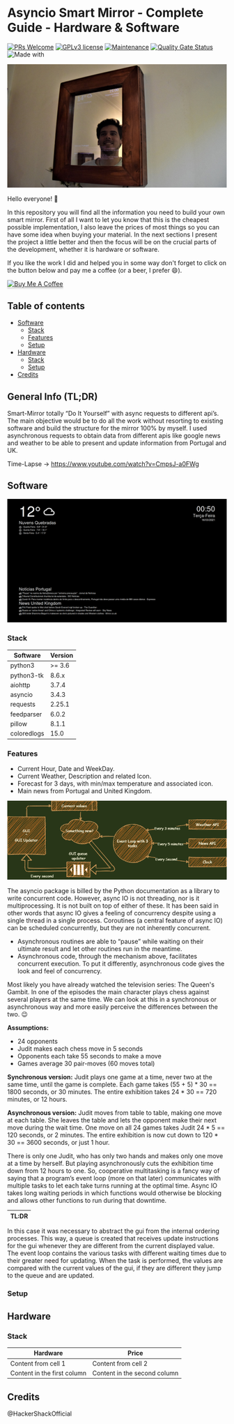 # Asyncio Smart Mirror - Complete Guide - Hardware & Software

[![PRs Welcome](https://img.shields.io/badge/PRs-welcome-brightgreen.svg?style=flat-square)](http://makeapullrequest.com) [![GPLv3 license](https://img.shields.io/badge/License-GPLv3-blue.svg)](http://perso.crans.org/besson/LICENSE.html) [![Maintenance](https://img.shields.io/badge/Maintained%3F-yes-green.svg)](https://github.com/joaocps/magic-mirror-async/commits/main) [![Quality Gate Status](https://sonarcloud.io/api/project_badges/measure?project=joaocps_magic-mirror-async&metric=alert_status)](https://sonarcloud.io/dashboard?id=joaocps_magic-mirror-async) ![Made with](https://img.shields.io/badge/Made%20with-Python-blue)
 
 ![Final Result](/pictures/final_result.jpg)
 
Hello everyone! :wave:

In this repository you will find all the information you need to build your own smart mirror. First of all I want to let you know that this is the cheapest possible implementation, I also leave the prices of most things so you can have some idea when buying your material. In the next sections I present the project a little better and then the focus will be on the crucial parts of the development, whether it is hardware or software.

If you like the work I did and helped you in some way don't forget to click on the button below and pay me a coffee (or a beer, I prefer :smile:).
 
 <a href="https://www.buymeacoffee.com/joaocps" target="_blank"><img src="https://www.buymeacoffee.com/assets/img/custom_images/orange_img.png" alt="Buy Me A Coffee" style="height: 41px !important;width: 174px !important;box-shadow: 0px 3px 2px 0px rgba(190, 190, 190, 0.5) !important;-webkit-box-shadow: 0px 3px 2px 0px rgba(190, 190, 190, 0.5) !important;" ></a>

## Table of contents
* [Software](#software)
    * [Stack](#stack)
    * [Features](#features)
    * [Setup](#setup)
* [Hardware](#hardware)
    * [Stack](#stack)
    * [Setup](#setup)
* [Credits](#credits)

## General Info (TL;DR)

Smart-Mirror totally “Do It Yourself” with async requests to different api’s. The main objective would be to do all the work without resorting to existing software and build the structure for the mirror 100% by myself. I used asynchronous requests to obtain data from different apis like google news and weather to be able to present and update information from Portugal and UK.

Time-Lapse -> https://www.youtube.com/watch?v=CmpsJ-a0FWg

## Software

 ![Software Image](/pictures/software.png)

### Stack

Software | Version
------------ | -------------
python3 | >= 3.6
python3-tk | 8.6.x
aiohttp | 3.7.4
asyncio | 3.4.3
requests | 2.25.1
feedparser | 6.0.2
pillow | 8.1.1
coloredlogs | 15.0

### Features

- Current Hour, Date and WeekDay.
- Current Weather, Description and related Icon.
- Forecast for 3 days, with min/max temperature and associated icon.
- Main news from Portugal and United Kingdom.

![Diagram](/pictures/feature_diagram.png)

The asyncio package is billed by the Python documentation as a library to write concurrent code. However, async IO is not threading, nor is it multiprocessing. It is not built on top of either of these. It has been said in other words that async IO gives a feeling of concurrency despite using a single thread in a single process. Coroutines (a central feature of async IO) can be scheduled concurrently, but they are not inherently concurrent.

- Asynchronous routines are able to “pause” while waiting on their ultimate result and let other routines run in the meantime.
- Asynchronous code, through the mechanism above, facilitates concurrent execution. To put it differently, asynchronous code gives the look and feel of concurrency.


Most likely you have already watched the television series: The Queen's Gambit. In one of the episodes the main character plays chess against several players at the same time. We can look at this in a synchronous or asynchronous way and more easily perceive the differences between the two. :wink:

**Assumptions:**

- 24 opponents
- Judit makes each chess move in 5 seconds
- Opponents each take 55 seconds to make a move
- Games average 30 pair-moves (60 moves total)

**Synchronous version:** Judit plays one game at a time, never two at the same time, until the game is complete. Each game takes (55 + 5) * 30 == 1800 seconds, or 30 minutes. The entire exhibition takes 24 * 30 == 720 minutes, or 12 hours.

**Asynchronous version:** Judit moves from table to table, making one move at each table. She leaves the table and lets the opponent make their next move during the wait time. One move on all 24 games takes Judit 24 * 5 == 120 seconds, or 2 minutes. The entire exhibition is now cut down to 120 * 30 == 3600 seconds, or just 1 hour.

There is only one Judit, who has only two hands and makes only one move at a time by herself. But playing asynchronously cuts the exhibition time down from 12 hours to one. So, cooperative multitasking is a fancy way of saying that a program’s event loop (more on that later) communicates with multiple tasks to let each take turns running at the optimal time. Async IO takes long waiting periods in which functions would otherwise be blocking and allows other functions to run during that downtime.

TL:DR | 
------------ | 
In this case it was necessary to abstract the gui from the internal ordering processes. This way, a queue is created that receives update instructions for the gui whenever they are different from the current displayed value. The event loop contains the various tasks with different waiting times due to their greater need for updating. When the task is performed, the values are compared with the current values of the gui, if they are different they jump to the queue and are updated.

### Setup

## Hardware

### Stack
Hardware | Price
------------ | -------------
Content from cell 1 | Content from cell 2
Content in the first column | Content in the second column

## Credits

@HackerShackOfficial
